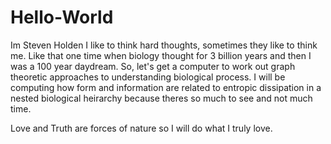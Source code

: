 # Hello-World


Im Steven Holden
I like to think hard thoughts, sometimes they like to think me.
Like that one time when biology thought for 3 billion years and then I was a 100 year daydream.
So, let's get a computer to work out graph theoretic approaches to understanding biological process. 
I will be computing how form and information are related to entropic dissipation in a nested biological heirarchy
because theres so much to see and not much time.

Love and Truth are forces of nature so I will do what I truly love.
